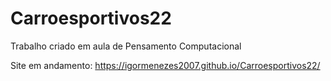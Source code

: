 # Carroesportivos22
Trabalho criado em aula de Pensamento Computacional

Site em andamento: https://igormenezes2007.github.io/Carroesportivos22/
